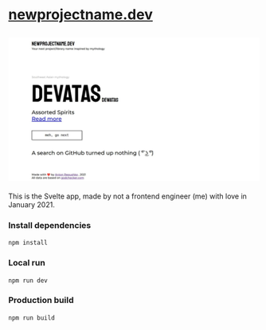 # [newprojectname.dev](https://newprojectname.dev)
![](readme_image.jpeg)
---

This is the Svelte app, made by not a frontend engineer (me) with love in January 2021.

### Install dependencies

```
npm install
```

### Local run
```
npm run dev
```

### Production build
```
npm run build
```